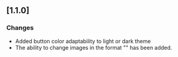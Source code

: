 
## [1.1.0]

### Changes
- Added button color adaptability to light or dark theme
- The ability to change images in the format "![]()" has been added. 
